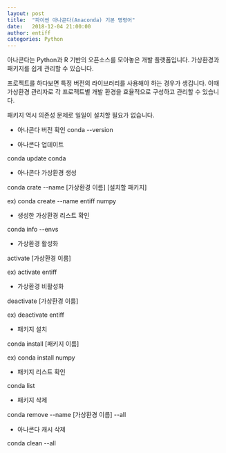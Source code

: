 ```yaml
---
layout: post
title:  "파이썬 아나콘다(Anaconda) 기본 명령어"
date:   2018-12-04 21:00:00
author: entiff
categories: Python
---
```


아나콘다는 Python과 R 기반의 오픈소스를 모아놓은 개발 플랫폼입니다.
가상환경과 패키지를 쉽게 관리할 수 있습니다.

프로젝트를 하다보면 특정 버전의 라이브러리를 사용해야 하는 경우가 생깁니다. 이때 가상환경 관리자로 각 프로젝트별 개발 환경을 효율적으로 구성하고 관리할 수 있습니다.

패키지 역시 의존성 문제로 일일이 설치할 필요가 없습니다.

- 아나콘다 버전 확인
conda --version

- 아나콘다 업데이트

conda update conda

- 아나콘다 가상환경 생성

conda crate --name [가상환경 이름] [설치할 패키지]

ex) conda create --name entiff numpy

- 생성한 가상환경 리스트 확인

conda info --envs

- 가상환경 활성화

activate [가상환경 이름]

ex) activate entiff

- 가상환경 비활성화

deactivate [가상환경 이름]

ex) deactivate entiff

- 패키지 설치

conda install [패키지 이름]

ex) conda install numpy

- 패키지 리스트 확인

conda list

- 패키지 삭제

conda remove --name [가상환경 이름] --all

- 아나콘다 캐시 삭제

conda clean --all
